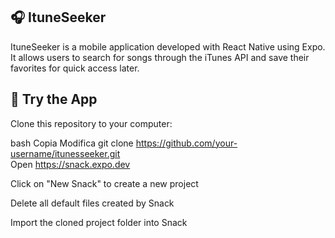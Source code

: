 ## 🎧 ItuneSeeker
ItuneSeeker is a mobile application developed with React Native using Expo. It allows users to search for songs through the iTunes API and save their favorites for quick access later.

## 🚀 Try the App

Clone this repository to your computer:

bash
Copia
Modifica
git clone https://github.com/your-username/itunesseeker.git  
Open https://snack.expo.dev

Click on "New Snack" to create a new project

Delete all default files created by Snack

Import the cloned project folder into Snack
